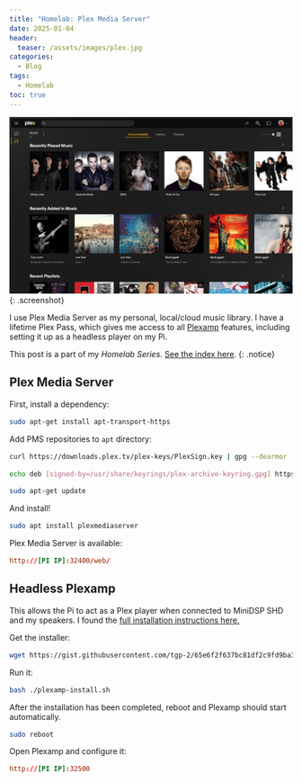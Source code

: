 ```yaml
---
title: "Homelab: Plex Media Server"
date: 2025-01-04
header:
  teaser: /assets/images/plex.jpg
categories:
  - Blog
tags:
  - Homelab
toc: true
---
```


![Plex Screenshot](/assets/images/plex.jpg)
{: .screenshot}

I use Plex Media Server as my personal, local/cloud music library. I have a lifetime Plex Pass, which gives me access to all [Plexamp](https://www.plex.tv/plexamp/) features, including setting it up as a headless player on my Pi.

<!--more-->

This post is a part of my _Homelab Series_. [See the index here](/Homelab-Introduction).
{: .notice}

## Plex Media Server

First, install a dependency:

```bash
sudo apt-get install apt-transport-https
```

Add PMS repositories to `apt` directory:

```bash
curl https://downloads.plex.tv/plex-keys/PlexSign.key | gpg --dearmor | sudo tee /usr/share/keyrings/plex-archive-keyring.gpg >/dev/null
```

```bash
echo deb [signed-by=/usr/share/keyrings/plex-archive-keyring.gpg] https://downloads.plex.tv/repo/deb public main | sudo tee /etc/apt/sources.list.d/plexmediaserver.list
```

```bash
sudo apt-get update
```

And install!

```bash
sudo apt install plexmediaserver
```

Plex Media Server is available:

```conf
http://[PI IP]:32400/web/
```

## Headless Plexamp

This allows the Pi to act as a Plex player when connected to MiniDSP SHD and my speakers. I found the [full installation instructions here.](https://gist.github.com/tgp-2/fc34c5389bc3e4ef332e28d9430b0ebf)

Get the installer:

```bash
wget https://gist.githubusercontent.com/tgp-2/65e6f2f637bc81df2c9fd9ba33f73bc6/raw/e7e9e47046c29a6090042a9a0a868a5bf7cf48be/plexamp-install.sh
```

Run it:

```bash
bash ./plexamp-install.sh
```

After the installation has been completed, reboot and Plexamp should start automatically.

```bash
sudo reboot
```

Open Plexamp and configure it:

```conf
http://[PI IP]:32500
```
